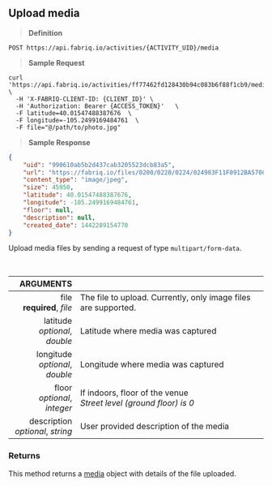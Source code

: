 ## Upload media

> **Definition**

```text
POST https://api.fabriq.io/activities/{ACTIVITY_UID}/media
```

> **Sample Request**

```shell
curl 'https://api.fabriq.io/activities/ff77462fd128430b94c083b6f88f1cb9/media'  \
  -H 'X-FABRIQ-CLIENT-ID: {CLIENT_ID}' \
  -H 'Authorization: Bearer {ACCESS_TOKEN}'   \
  -F latitude=40.01547488387676  \
  -F longitude=-105.2499169484761  \
  -F file="@/path/to/photo.jpg"
```

> **Sample Response**

```json
{
    "uid": "990610ab5b2d437cab3205523dcb83a5",
    "url": "https://fabriq.io/files/0200/0220/0224/024983F11F0912BA570C8D6CB1E345E770C0",
    "content_type": "image/jpeg",
    "size": 45950,
    "latitude": 40.01547488387676,
    "longitude": -105.2499169484761,
    "floor": null,
    "description": null,
    "created_date": 1442289154770
}
```

Upload media files by sending a request of type `multipart/form-data`.

<br>

ARGUMENTS ||
---------:        | -----------
file<br>**required**, *file*  | The file to upload.  Currently, only image files are supported.
latitude<br>*optional*, *double*  | Latitude where media was captured
longitude<br>*optional*, *double*  | Longitude where media was captured
floor<br>*optional*, *integer*  | If indoors, floor of the venue<br>*Street level (ground floor) is 0*
description<br>*optional*, *string*  | User provided description of the media


### Returns
This method returns a [media](#media) object with details of the file uploaded.
